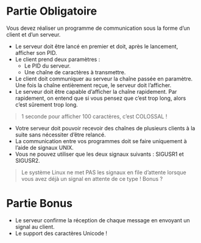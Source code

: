 # Partie Obligatoire
Vous devez réaliser un programme de communication sous la forme d’un client et d’un serveur.
- Le serveur doit être lancé en premier et doit, après le lancement, afficher son PID.
- Le client prend deux paramètres :
  - Le PID du serveur.
  - Une chaîne de caractères à transmettre.
- Le client doit communiquer au serveur la chaîne passée en paramètre. Une fois la chaîne entièrement reçue, le serveur doit l’afficher.
- Le serveur doit être capable d’afficher la chaîne rapidement. Par rapidement, on entend que si vous pensez que c’est trop long, alors c’est sûrement trop long.

> 1 seconde pour afficher 100 caractères, c’est COLOSSAL !

- Votre serveur doit pouvoir recevoir des chaînes de plusieurs clients à la suite sans nécessiter d’être relancé.
- La communication entre vos programmes doit se faire uniquement à l’aide de signaux UNIX.
- Vous ne pouvez utiliser que les deux signaux suivants : SIGUSR1 et SIGUSR2.

> Le système Linux ne met PAS les signaux en file d’attente lorsque vous avez déjà un signal en attente de ce type ! Bonus ?

# Partie Bonus
- Le serveur confirme la réception de chaque message en envoyant un signal au client.
- Le support des caractères Unicode !
